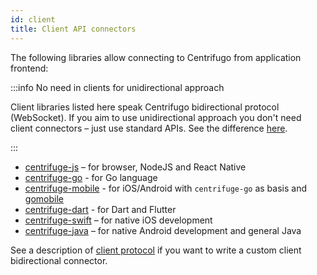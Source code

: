 ```yaml
---
id: client
title: Client API connectors
---
```


The following libraries allow connecting to Centrifugo from application frontend:

:::info No need in clients for unidirectional approach

Client libraries listed here speak Centrifugo bidirectional protocol (WebSocket). If you aim to use unidirectional approach you don't need client connectors – just use standard APIs. See the difference [here](../transports/overview.md).

:::

* [centrifuge-js](https://github.com/centrifugal/centrifuge-js) – for browser, NodeJS and React Native
* [centrifuge-go](https://github.com/centrifugal/centrifuge-go) - for Go language
* [centrifuge-mobile](https://github.com/centrifugal/centrifuge-mobile) - for iOS/Android with `centrifuge-go` as basis and [gomobile](https://github.com/golang/mobile)
* [centrifuge-dart](https://github.com/centrifugal/centrifuge-dart) - for Dart and Flutter
* [centrifuge-swift](https://github.com/centrifugal/centrifuge-swift) – for native iOS development
* [centrifuge-java](https://github.com/centrifugal/centrifuge-java) – for native Android development and general Java

See a description of [client protocol](../transports/protocol.md) if you want to write a custom client bidirectional connector.
